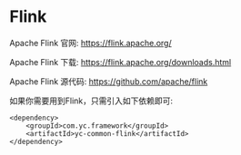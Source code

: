 # Flink

Apache Flink 官网:
https://flink.apache.org/

Apache Flink 下载:
https://flink.apache.org/downloads.html

Apache Flink 源代码:
https://github.com/apache/flink

如果你需要用到Flink，只需引入如下依赖即可:
```
<dependency>
    <groupId>com.yc.framework</groupId>
    <artifactId>yc-common-flink</artifactId>
</dependency>

```